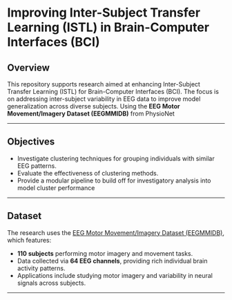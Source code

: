 # Improving Inter-Subject Transfer Learning (ISTL) in Brain-Computer Interfaces (BCI)

## Overview

This repository supports research aimed at enhancing Inter-Subject Transfer Learning (ISTL) for Brain-Computer Interfaces (BCI). The focus is on addressing inter-subject variability in EEG data to improve model generalization across diverse subjects. Using the **EEG Motor Movement/Imagery Dataset (EEGMMIDB)** from PhysioNet

---

## Objectives

- Investigate clustering techniques for grouping individuals with similar EEG patterns.
- Evaluate the effectiveness of clustering methods.
- Provide a modular pipeline to build off for investigatory analysis into model cluster performance 

---

## Dataset

The research uses the [EEG Motor Movement/Imagery Dataset (EEGMMIDB)](https://www.physionet.org/content/eegmmidb/1.0.0/), which features:
- **110 subjects** performing motor imagery and movement tasks.
- Data collected via **64 EEG channels**, providing rich individual brain activity patterns.
- Applications include studying motor imagery and variability in neural signals across subjects.

---
